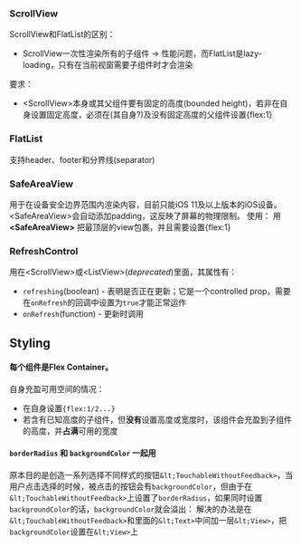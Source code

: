 ### ScrollView
ScrollView和FlatList的区别：
+ ScrollView一次性渲染所有的子组件 -> 性能问题，而FlatList是lazy-loading，只有在当前视窗需要子组件时才会渲染

要求：
+ &lt;ScrollView>本身或其父组件要有固定的高度(bounded height)，若非在自身设置固定高度，必须在(其自身?)及没有固定高度的父组件设置{flex:1}

### FlatList
支持header、footer和分界线(separator)

### SafeAreaView
用于在设备安全边界范围内渲染内容，目前只能iOS 11及以上版本的iOS设备。
&lt;SafeAreaView>会自动添加padding，这反映了屏幕的物理限制。
使用：
用 **&lt;SafeAreaView>** 把最顶层的view包裹，并且需要设置{flex:1}

### RefreshControl
用在&lt;ScrollView>或&lt;ListView>(*deprecated*)里面，其属性有：
+ `refreshing`(boolean) - 表明是否正在更新；它是一个controlled prop，需要在`onRefresh`的回调中设置为`true`才能正常运作
+ `onRefresh`(function) - 更新时调用

## Styling

#### 每个组件是Flex Container。

自身充盈可用空间的情况：
+ 在自身设置`{flex:1/2...}`
+ 若含有已知高度的子组件，但**没有**设置高度或宽度时，该组件会充盈到子组件的高度，并**占满**可用的宽度

#### `borderRadius` 和 `backgroundColor` 一起用

原本目的是创造一系列选择不同样式的按钮`&lt;TouchableWithoutFeedback>`，当用户点击选择的时候，被点击的按钮会有`backgroundColor`，但由于在`&lt;TouchableWithoutFeedback>`上设置了`borderRadius`，如果同时设置`backgroundColor`的话，`backgroundColor`就会溢出：
解决的办法是在`&lt;TouchableWithoutFeedback>`和里面的`&lt;Text>`中间加一层`&lt;View>`，把`backgroundColor`设置在`&lt;View>`上